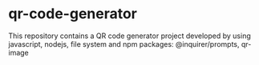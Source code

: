 # qr-code-generator
This repository contains a QR code generator project developed by using javascript, nodejs, file system and npm packages: @inquirer/prompts, qr-image
